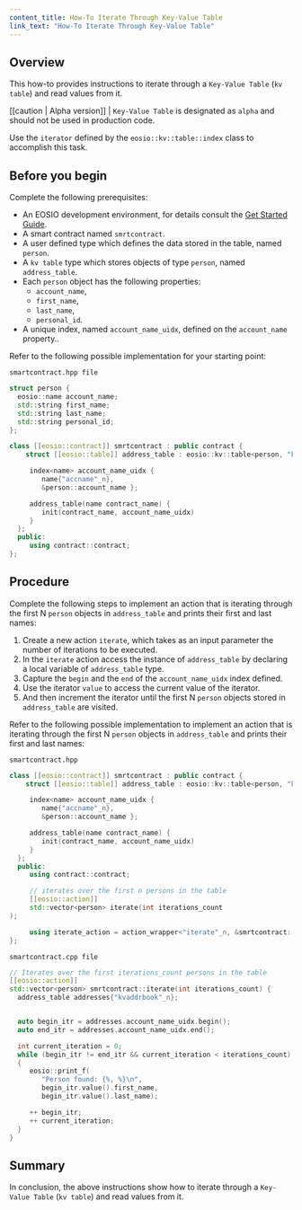 ```yaml
---
content_title: How-To Iterate Through Key-Value Table
link_text: "How-To Iterate Through Key-Value Table"
---
```


## Overview

This how-to provides instructions to iterate through a `Key-Value Table` (`kv table`) and read values from it.

[[caution | Alpha version]]
| `Key-Value Table` is designated as `alpha` and should not be used in production code.

Use the `iterator` defined by the `eosio::kv::table::index` class to accomplish this task.

## Before you begin

Complete the following prerequisites:

* An EOSIO development environment, for details consult the [Get Started Guide](https://developers.eos.io/welcome/latest/getting-started-guide/index).
* A smart contract named `smrtcontract`.
* A user defined type which defines the data stored in the table, named `person`.
* A `kv table` type which stores objects of type `person`, named `address_table`.
* Each `person` object has the following properties:
  * `account_name`,
  * `first_name`,
  * `last_name`,
  * `personal_id`.
* A unique index, named `account_name_uidx`, defined on the `account_name` property..

Refer to the following possible implementation for your starting point:

`smartcontract.hpp file`

```cpp
struct person {
  eosio::name account_name;
  std::string first_name;
  std::string last_name;
  std::string personal_id;
};

class [[eosio::contract]] smrtcontract : public contract {
    struct [[eosio::table]] address_table : eosio::kv::table<person, "kvaddrbook"_n> {

     index<name> account_name_uidx {
        name{"accname"_n},
        &person::account_name };

     address_table(name contract_name) {
        init(contract_name, account_name_uidx)
     }
  };
  public:
     using contract::contract;
};
```

## Procedure

Complete the following steps to implement an action that is iterating through the first N `person` objects in `address_table` and prints their first and last names:

1. Create a new action `iterate`, which takes as an input parameter the number of iterations to be executed.
2. In the `iterate` action access the instance of `address_table` by declaring a local variable of `address_table` type.
3. Capture the `begin` and the `end` of the `account_name_uidx` index defined.
4. Use the iterator `value` to access the current value of the iterator.
5. And then increment the iterator until the first N `person` objects stored in `address_table` are visited.

Refer to the following possible implementation to implement an action that is iterating through the first N `person` objects in `address_table` and prints their first and last names:

`smartcontract.hpp`

```cpp
class [[eosio::contract]] smrtcontract : public contract {
    struct [[eosio::table]] address_table : eosio::kv::table<person, "kvaddrbook"_n> {

     index<name> account_name_uidx {
        name{"accname"_n},
        &person::account_name };

     address_table(name contract_name) {
        init(contract_name, account_name_uidx)
     }
  };
  public:
     using contract::contract;

     // iterates over the first n persons in the table
     [[eosio::action]]
     std::vector<person> iterate(int iterations_count
);

     using iterate_action = action_wrapper<"iterate"_n, &smrtcontract::iterate>;
};
```

`smartcontract.cpp file`

```cpp
// Iterates over the first iterations_count persons in the table
[[eosio::action]]
std::vector<person> smrtcontract::iterate(int iterations_count) {
  address_table addresses{"kvaddrbook"_n};


  auto begin_itr = addresses.account_name_uidx.begin();
  auto end_itr = addresses.account_name_uidx.end();

  int current_iteration = 0;
  while (begin_itr != end_itr && current_iteration < iterations_count)
  {
     eosio::print_f(
        "Person found: {%, %}\n",
        begin_itr.value().first_name,
        begin_itr.value().last_name);

     ++ begin_itr;
     ++ current_iteration;
  }
}
```

## Summary

In conclusion, the above instructions show how to iterate through a `Key-Value Table` (`kv table`) and read values from it.
